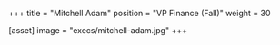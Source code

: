 +++
title = "Mitchell Adam"
position = "VP Finance (Fall)"
weight = 30

[asset]
image = "execs/mitchell-adam.jpg"
+++
